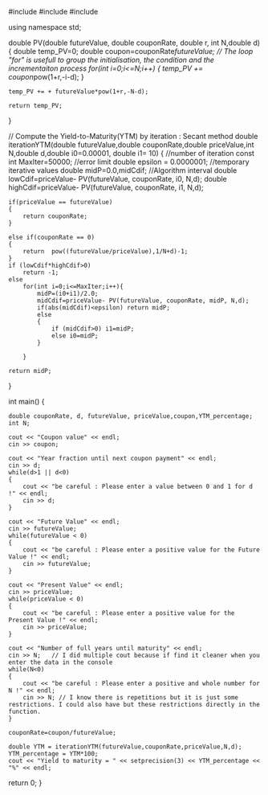 #include <iostream>
#include <cmath>
#include <iomanip>

using namespace std;

double PV(double futureValue, double couponRate, double r, int N,double d)
{
    double temp_PV=0;
    double coupon=couponRate*futureValue;
    // The loop "for" is usefull to group the initialisation, the condition and the incrementaiton process
    for(int i=0;i<=N;i++)
    {
        temp_PV += coupon*pow(1+r,-i-d);
    }

    temp_PV += + futureValue*pow(1+r,-N-d);

    return temp_PV;
}

// Compute the Yield-to-Maturity(YTM) by iteration : Secant method
double iterationYTM(double futureValue,double couponRate,double priceValue,int N,double d,double i0=0.00001, double i1= 10)
{
    //number of iteration
    const int MaxIter=50000;
    //error limit
    double epsilon = 0.0000001;
    //temporary iterative values
    double midP=0.0,midCdif;
    //Algorithm interval
    double lowCdif=priceValue- PV(futureValue, couponRate, i0, N,d);
    double highCdif=priceValue- PV(futureValue, couponRate, i1, N,d);

    if(priceValue == futureValue)
    {
        return couponRate;
    }

    else if(couponRate == 0)
    {
        return  pow((futureValue/priceValue),1/N+d)-1;
    }
    if (lowCdif*highCdif>0)
        return -1;
    else
        for(int i=0;i<=MaxIter;i++){
            midP=(i0+i1)/2.0;
            midCdif=priceValue- PV(futureValue, couponRate, midP, N,d);
            if(abs(midCdif)<epsilon) return midP;
            else
            {
                if (midCdif>0) i1=midP;
                else i0=midP;
            }

        }

    return midP;
}


int main()
{

    double couponRate, d, futureValue, priceValue,coupon,YTM_percentage;
    int N;

    cout << "Coupon value" << endl;
    cin >> coupon;

    cout << "Year fraction until next coupon payment" << endl;
    cin >> d;
    while(d>1 || d<0)
    {
        cout << "be careful : Please enter a value between 0 and 1 for d !" << endl;
        cin >> d;
    }

    cout << "Future Value" << endl;
    cin >> futureValue;
    while(futureValue < 0)
    {
        cout << "be careful : Please enter a positive value for the Future Value !" << endl;
        cin >> futureValue;
    }

    cout << "Present Value" << endl;
    cin >> priceValue;
    while(priceValue < 0)
    {
        cout << "be careful : Please enter a positive value for the Present Value !" << endl;
        cin >> priceValue;
    }

    cout << "Number of full years until maturity" << endl;
    cin >> N;   // I did multiple cout because if find it cleaner when you enter the data in the console
    while(N<0)
    {
        cout << "be careful : Please enter a positive and whole number for N !" << endl;
        cin >> N; // I know there is repetitions but it is just some restrictions. I could also have but these restrictions directly in the function.
    }

    couponRate=coupon/futureValue;

    double YTM = iterationYTM(futureValue,couponRate,priceValue,N,d);
    YTM_percentage = YTM*100;
    cout << "Yield to maturity = " << setprecision(3) << YTM_percentage << "%" << endl;

return 0;
}
